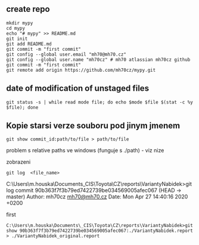 ## create repo

```
mkdir mypy
cd mypy
echo "# mypy" >> README.md
git init
git add README.md
git commit -m "first commit"
git config --global user.email "mh70@mh70.cz"
git config --global user.name "mh70cz" # mh70 atlassian mh70cz github
git commit -m "first commit"
git remote add origin https://github.com/mh70cz/mypy.git
```

## date of modification of unstaged files

```
git status -s | while read mode file; do echo $mode $file $(stat -c %y $file); done
```

## Kopie starsi verze souboru pod jinym jmenem

    git show commit_id:path/to/file > path/to/file

problem s relative paths ve windows (funguje s ./path) - viz nize



zobrazeni 

    git log  <file_name>


C:\Users\m.houska\Documents\_CIS\Toyota\CZ\reports\VariantyNabidek>git log
commit 90b363f7f3b79ed7422739be034569005afec067 (HEAD -> master)
Author: mh70cz <mh70@mh70.cz>
Date:   Mon Apr 27 14:40:16 2020 +0200

first
```
C:\Users\m.houska\Documents\_CIS\Toyota\CZ\reports\VariantyNabidek>git show 90b363f7f3b79ed7422739be034569005afec067:./VariantyNabidek.report > ./VariantyNabidek_original.report
```
